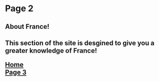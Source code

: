 <h1> Page 2 </h1>

<h2> About France! <h2>

<p> This section of the site is desgined to give you a greater knowledge of France!</p>








<p> 
  <a href="index.html">Home</a> <br>
  <a href="page3.html">Page 3</a>
</p>
